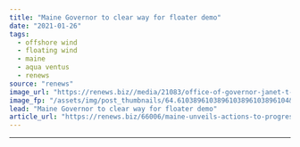 ```yaml
---
title: "Maine Governor to clear way for floater demo"
date: "2021-01-26"
tags: 
  - offshore wind
  - floating wind
  - maine
  - aqua ventus
  - renews
source: "renews"
image_url: "https://renews.biz//media/21083/office-of-governor-janet-t-mills.jpg?mode=crop&width=770&heightratio=0.6103896103896103896103896104&slimmage=true"
image_fp: "/assets/img/post_thumbnails/64.6103896103896103896103896104&slimmage=true"
lead: "Maine Governor to clear way for floater demo"
article_url: "https://renews.biz/66006/maine-unveils-actions-to-progress-research-floater/"
---
```


---
